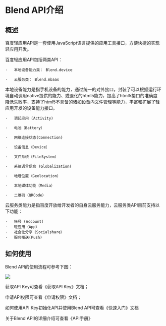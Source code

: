 # Blend API介绍

## 概述

百度轻应用API是一套使用JavaScript语言提供的应用工具接口，方便快捷的实现轻应用开发。

百度轻应用API包括两类API：

	·	本地设备能力类： Blend.device

	·	云服务类： Blend.mbaas



本地设备能力是指手机设备的能力，通过统一的对外接口，封装了可以根据运行环境自动调用native提供的能力、或退化的html5能力，提高了html5接口的准确度降低失败率，支持了html5不具备的诸如设备内文件管理等能力，丰富和扩展了轻应用开发的设备能力接口。

	·	调起应用 (Activity)

	·	电池（Battery）

	·	网络连接状态(Connection)

	·	设备信息（Device）

	·	文件系统（FileSystem）

	·	系统语言信息 (Globalization)

	·	地理位置（Geolocation）

	·	本地媒体功能（Media）

	·	二维码（QRCode）



云服务类能力是指百度开放给开发者的自身云服务能力，云服务类API目前支持以下功能：

	·	帐号 (Account)
	·	轻应用（App）
	·	社会化分享（Socialshare）
	·	服务推送(Push)


## 如何使用

Blend API的使用流程可参考下图：

![](/md/images/blend_api_flow.png)

获取API Key可查看《获取API Key》文档；

申请API权限可查看《申请权限》文档；

如何使用API Key初始化API并使用Blend API可查看《快速入门》文档

关于Blend API的详细介绍可查看《API手册》





